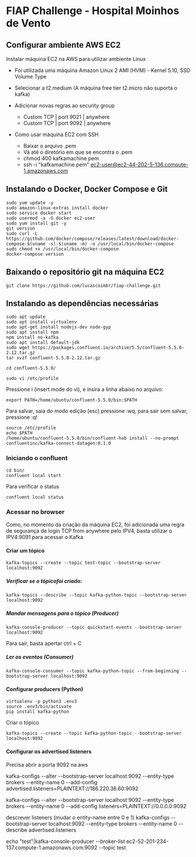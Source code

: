 # FIAP Challenge - Hospital Moinhos de Vento

## Configurar ambiente AWS EC2

Instalar máquina EC2 na AWS para utilizar ambiente Linux
- Foi utilizada uma máquina Amazon Linux 2 AMI (HVM) - Kernel 5.10, SSD Volume Type 
- Selecionar a t2.medium (A máquina free tier t2.micro não suporta o kafka)
- Adicionar novas regras ao security group
    - Custom TCP | port 9021 | anywhere
    - Custom TCP | port 9092 | anywhere

- Como usar máquina EC2 com SSH
    - Baixar o arquivo .pem
    - Vá até o diretório em que se encontra o .pem
    - chmod 400 kafkamachine.pem
    - ssh -i "kafkamachine.pem" ec2-user@ec2-44-202-5-136.compute-1.amazonaws.com


## Instalando o Docker, Docker Compose e Git

    sudo yum update -y
    sudo amazon-linux-extras install docker
    sudo service docker start
    sudo usermod -a -G docker ec2-user
    sudo yum install git -y
    git version
    sudo curl -L https://github.com/docker/compose/releases/latest/download/docker-compose-$(uname -s)-$(uname -m) -o /usr/local/bin/docker-compose
    sudo chmod +x /usr/local/bin/docker-compose
    docker-compose version

##  Baixando o repositório git na máquina EC2

    git clone https://github.com/lucascoimbr/fiap-challenge.git



##  Instalando as dependências necessárias
    sudo apt update
    sudo apt install virtualenv
    sudo apt-get install nodejs-dev node-gyp
    sudo apt install npm 
    npm install no-kafka
    sudo apt install default-jdk
    sudo wget https://packages.confluent.io/archive/5.5/confluent-5.5.0-2.12.tar.gz
    tar xvzf confluent-5.5.0-2.12.tar.gz

    cd confluent-5.5.0/
    
    sudo vi /etc/profile

Pressione i  (insert mode do vi), e insira a linha abaixo no arquivo:

    export PATH=/home/ubuntu/confluent-5.5.0/bin:$PATH

Para salvar, saia do modo edição (esc) pressione :wq, para sair sem salvar, pressione :q!

    source /etc/profile
    echo $PATH
    /home/ubuntu/confluent-5.5.0/bin/confluent-hub install --no-prompt confluentinc/kafka-connect-datagen:0.1.0


###  Iniciando o confluent

    cd bin/
    confluent local start

Para verificar o status

    confluent local status

###  Acessar no browser

Como, no momento da criação da máquina EC2, foi adicionada uma regra de segurança de login TCP from anywhere pelo IPV4, basta utilizar o IPV4:9091 para acessar o Kafka

####  Criar um tópico 

    kafka-topics --create --topic test-topic --bootstrap-server localhost:9092

##### Verificar se o tópicofoi criado:

    kafka-topics --describe --topic kafka-python-topic --bootstrap-server localhost:9092

##### Mandar mensagens para o tópico (Producer)

    kafka-console-producer --topic quickstart-events --bootstrap-server localhost:9092

Para sair, basta apertar ctrl + C

##### Ler os eventos (Consumer)

    kafka-console-consumer --topic kafka-python-topic --from-beginning --bootstrap-server localhost:9092

#### Configurar producers (Python)

    virtualenv -p python3 .env3
    source .env3/bin/activate
    pip install kafka-python

Criar o tópico

    kafka-topics --create --topic kafka-python-topic --bootstrap-server localhost:9092

#### Configurar os advertised listeners

Precisa abrir a porta 9092 na aws

kafka-configs --alter --bootstrap-server localhost:9092 --entity-type brokers --entity-name 0 --add-config  advertised.listeners=PLAINTEXT://186.220.36.60:9092

kafka-configs --alter --bootstrap-server localhost:9092 --entity-type brokers --entity-name 0 --add-config  listeners=PLAINTEXT://0.0.0.0:9092

descrever listeners (mudar o entity-name entre 0 e 1)
kafka-configs --bootstrap-server localhost:9092 --entity-type brokers --entity-name 0 --describe advertised.listeners


echo "test"|kafka-console-producer --broker-list ec2-52-201-234-137.compute-1.amazonaws.com:9092 --topic test
